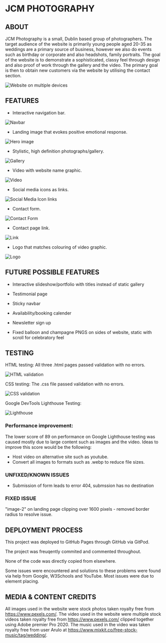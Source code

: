 # JCM PHOTOGRAPHY

## ABOUT

JCM Photography is a small, Dublin based group of photographers.
The target audience of the website is primarily young people aged 20-35 as weddings are a primary source of business, however we also do events such as birthday or corporate and also headshots, family portraits.
The goal of the website is to demonstrate a sophisticated, classy feel through design and also proof of work through the gallery and the video.
The primary goal is then to obtain new customers via the website by utilising the contact section.

![Website on multiple devices](assets/images/multiple-device-screenshot.png?raw=true "Responsive")

## FEATURES

* Interactive navigation bar.

![Navbar](assets/images/navbar.png?raw=true "Navbar")

* Landing image that evokes positive emotional response.

![Hero image](assets/images/landing-image.png?raw=true "Hero")

* Stylistic, high definition photographs/gallery.

![Gallery](assets/images/screenshot-gallery.png?raw=true "Gallery")

* Video with website name graphic.

![Video](assets/images/video-screenshot.png?raw=true "Video")

* Social media icons as links.

![Social Media Icon links](assets/images/social-media.png?raw=true "Socials")

* Contact form.

![Contact Form](assets/images/form.png?raw=true "Form")

* Contact page link.

![Link](assets/images/link.png?raw=true "Link")

* Logo that matches colouring of video graphic.

![Logo](assets/images/logo.png?raw=true "Logo")

## FUTURE POSSIBLE FEATURES

* Interactive slideshow/portfolio with titles instead of static gallery

* Testimonial page

* Sticky navbar

* Availability/booking calender

* Newsletter sign up

* Fixed balloon and champagne PNGS on sides of website, static with scroll for celebratory feel

## TESTING

HTML testing: All three .html pages passed validation with no errors.

![HTML validation](assets/images/html-validator.png?raw=true "HTML")

CSS testing: The .css file passed validation with no errors.

![CSS validation](assets/images/css-validator.png?raw=true "CSS")

Google DevTools Lighthouse Testing:

![Lighthouse](assets/images/Lighthouse-scores.png?raw=true "Lighthouse")

### Performance improvement: 
The lower score of 89 on performance on Google Lighthouse testing was caused mostly due to large content such as images and the video.
Ideas to improve this score would be the following: 
* Host video on alternative site such as youtube.
* Convert all images to formats such as .webp to reduce file sizes.

### UNFIXED/KNOWN ISSUES

* Submission of form leads to error 404, submssion has no destination

### FIXED ISSUE

"image-2" on landing page clipping over 1600 pixels - removed border radius to resolve issue.

## DEPLOYMENT PROCESS

This project was deployed to GitHub Pages through GitHub via GitPod.

The project was freuqently commited and commented throughout.

None of the code was directly copied from elsewhere.

Some issues were encountered and solutions to these problems were found via help from Google, W3Schools and YouTube. Most issues were due to element placing.

##  MEDIA & CONTENT CREDITS

All images used in the website were stock photos taken royalty free from https://www.pexels.com/.
The video used in the website were multiple stock videos taken royalty free from https://www.pexels.com/ clipped together using Adobe premier Pro 2020.
The music used in the video was taken royalty free from user Arulo at https://www.mixkit.co/free-stock-music/tag/wedding/.

